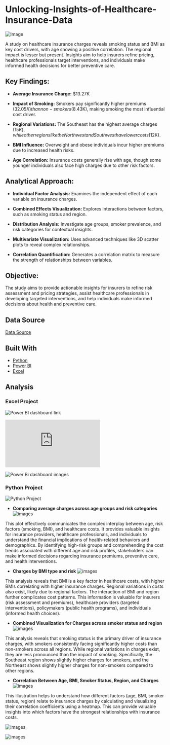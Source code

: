 # Unlocking-Insights-of-Healthcare-Insurance-Data

![Image](https://github.com/user-attachments/assets/18d5d732-12f2-4a6f-aac4-85530762932a)

 A study on healthcare insurance charges reveals smoking status and BMI as key cost drivers, with age showing a positive correlation. The regional impact is lesser but present. Insights aim to help insurers refine pricing, healthcare professionals target interventions, and individuals make informed health decisions for better preventive care.
 
## Key Findings:
- **Average Insurance Charge:** $13.27K

- **Impact of Smoking:** Smokers pay significantly higher premiums ($32.05K) than non-smokers ($8.43K), making smoking the most influential cost driver.

- **Regional Variations:** The Southeast has the highest average charges ($15K), while other regions like the Northwest and Southwest have lower costs ($12K).

- **BMI Influence:** Overweight and obese individuals incur higher premiums due to increased health risks.

- **Age Correlation:** Insurance costs generally rise with age, though some younger individuals also face high charges due to other risk factors.

## Analytical Approach:
- **Individual Factor Analysis:** Examines the independent effect of each variable on insurance charges.

- **Combined Effects Visualization:** Explores interactions between factors, such as smoking status and region.

- **Distribution Analysis:** Investigate age groups, smoker prevalence, and risk categories for contextual insights.

- **Multivariate Visualization:** Uses advanced techniques like 3D scatter plots to reveal complex relationships.

- **Correlation Quantification:** Generates a correlation matrix to measure the strength of relationships between variables.

## Objective:
The study aims to provide actionable insights for insurers to refine risk assessment and pricing strategies, assist healthcare professionals in developing targeted interventions, and help individuals make informed decisions about health and preventive care.

## Data Source
[Data Source](https://www.kaggle.com/datasets/willianoliveiragibin/healthcare-insurance)

## Built With 

-  [Python](https://www.python.org/)
-  [Power BI](https://powerbi.microsoft.com/en-us/)
-  [Excel](https://www.microsoft.com/en-us/)

## Analysis

### Excel Project

![Power BI dashboard link](https://github.com/TaniaAHossain/Unlocking-Insights-of-Healthcare-Insurance-Data/blob/df6357c8e887f551b574674e95d8f8792dbf0bac/Excel%20Project%20using%20Power%20BI/Healthcare%20Insurance%20updated-%20P1.pbix)

![Power BI dashboard Analysis](https://github.com/TaniaAHossain/Unlocking-Insights-of-Healthcare-Insurance-Data/blob/df6357c8e887f551b574674e95d8f8792dbf0bac/Excel%20Project%20using%20Power%20BI/PowerBi%20dashboard%20analysis.md)

![Power Bi dashboard images](https://github.com/TaniaAHossain/Unlocking-Insights-of-Healthcare-Insurance-Data/blob/a0d974c5a081202c4c4fd936206cf4c27ea15a2b/Excel%20Project%20using%20Power%20BI/Healthcare%20insurance%20-%20p1.jpg)

### Python Project
![Python Project ](https://github.com/TaniaAHossain/Unlocking-Insights-of-Healthcare-Insurance-Data/blob/a3a480a9471d47602956c1d2cd94a72862b09d9a/Python%20Project/Healthcare_Insurance_Data_ipynb_Tania_Hossain.ipynb)

- **Comparing average charges across age groups and risk categories**
![images](https://github.com/TaniaAHossain/Unlocking-Insights-of-Healthcare-Insurance-Data/blob/6a64289e25023b8bd2d087b7f58625af3707777e/Images/Charges%20by%20age%20group%20anad%20risk%20category.png)

This plot effectively communicates the complex interplay between age, risk factors (smoking, BMI), and healthcare costs. It provides valuable insights for insurance providers, healthcare professionals, and individuals to understand the financial implications of health-related behaviors and demographics. By identifying high-risk groups and comprehending the cost trends associated with different age and risk profiles, stakeholders can make informed decisions regarding insurance premiums, preventive care, and health interventions.

- **Charges by BMI type and risk**
![images](https://github.com/TaniaAHossain/Unlocking-Insights-of-Healthcare-Insurance-Data/blob/c8f560983c0a47cb3c0d1b5a1e7b19e638784b2a/Images/Untitled.png)

This analysis reveals that BMI is a key factor in healthcare costs, with higher BMIs correlating with higher insurance charges. Regional variations in costs also exist, likely due to regional factors. The interaction of BMI and region further complicates cost patterns. This information is valuable for insurers (risk assessment and premiums), healthcare providers (targeted interventions), policymakers (public health programs), and individuals (informed health choices).

- **Combined Visualization for Charges across smoker status and region**
![images](https://github.com/TaniaAHossain/Unlocking-Insights-of-Healthcare-Insurance-Data/blob/c8f560983c0a47cb3c0d1b5a1e7b19e638784b2a/Images/Charges%20by%20Region%20and%20smoker%20Status.jpg)

This analysis reveals that smoking status is the primary driver of insurance charges, with smokers consistently facing significantly higher costs than non-smokers across all regions. While regional variations in charges exist, they are less pronounced than the impact of smoking. Specifically, the Southeast region shows slightly higher charges for smokers, and the Northeast shows slightly higher charges for non-smokers compared to other regions.

- **Correlation Between Age, BMI, Smoker Status, Region, and Charges**
![images](https://github.com/TaniaAHossain/Unlocking-Insights-of-Healthcare-Insurance-Data/blob/c8f560983c0a47cb3c0d1b5a1e7b19e638784b2a/Images/Correlation%20between%20Age%20%2C%20BMI%2C%20Smoker%2C%20Region%20and%20Charges.jpg)

This illustration helps to understand how different factors (age, BMI, smoker status, region) relate to insurance charges by calculating and visualizing their correlation coefficients using a heatmap. This can provide valuable insights into which factors have the strongest relationships with insurance costs.

![images](https://github.com/TaniaAHossain/Unlocking-Insights-of-Healthcare-Insurance-Data/blob/c8f560983c0a47cb3c0d1b5a1e7b19e638784b2a/Images/Impact%20of%20Age%20and%20BMI%20on%20Charges.jpg)

![images](https://github.com/TaniaAHossain/Unlocking-Insights-of-Healthcare-Insurance-Data/blob/c8f560983c0a47cb3c0d1b5a1e7b19e638784b2a/Images/Number%20of%20children%20vs%20average%20cost.png)













